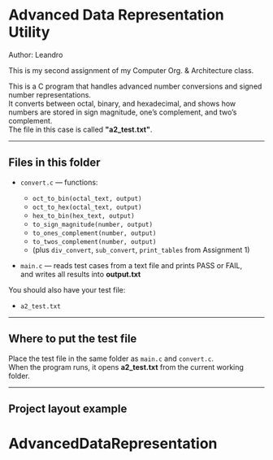 # Advanced Data Representation Utility

Author: Leandro

This is my second assignment of my Computer Org. & Architecture class.

This is a C program that handles advanced number conversions and signed number representations.  
It converts between octal, binary, and hexadecimal, and shows how numbers are stored in sign magnitude, one’s complement, and two’s complement.  
The file in this case is called **"a2_test.txt"**.

---

## Files in this folder

- `convert.c` — functions:
  - `oct_to_bin(octal_text, output)`
  - `oct_to_hex(octal_text, output)`
  - `hex_to_bin(hex_text, output)`
  - `to_sign_magnitude(number, output)`
  - `to_ones_complement(number, output)`
  - `to_twos_complement(number, output)`
  - (plus `div_convert`, `sub_convert`, `print_tables` from Assignment 1)

- `main.c` — reads test cases from a text file and prints PASS or FAIL,  
  and writes all results into **output.txt**

You should also have your test file:

- `a2_test.txt`

---

## Where to put the test file

Place the test file in the same folder as `main.c` and `convert.c`.  
When the program runs, it opens **a2_test.txt** from the current working folder.

---

## Project layout example

# AdvancedDataRepresentation
